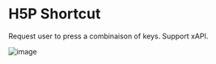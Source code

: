 H5P Shortcut
==========

Request user to press a combinaison of keys. Support xAPI.

![image](https://user-images.githubusercontent.com/53106394/111040211-23df4c80-8432-11eb-93ed-9b6289420e6a.png)
